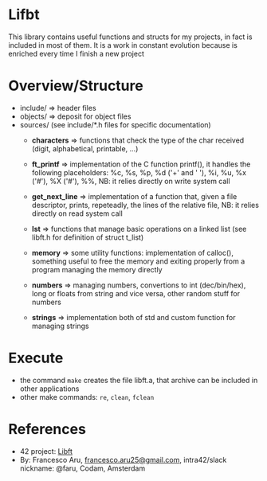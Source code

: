 # Lifbt
This library contains useful functions and structs for my projects, in fact is included in most of them. It is a work in constant evolution because is enriched every time I finish a new project


# Overview/Structure
- include/           => header files
- objects/           => deposit for object files
- sources/		(see include/*.h files for specific documentation)
	- **characters**     => functions that check the type of the char received (digit, alphabetical, printable, ...)

	- **ft_printf**     => implementation of the C function printf(), it handles the following placeholders: %c, %s, %p, %d ('+' and ' '), %i, %u, %x ('#'), %X ('#'), %%, NB: it relies directly on write system call

	- **get_next_line**  => implementation of a function that, given a file descriptor, prints, repeteadly, the lines of the relative file, NB: it relies directly on read system call

	- **lst**            => functions that manage basic operations on a linked list (see libft.h for definition of struct t_list)

	- **memory**         => some utility functions: implementation of calloc(), something useful to free the memory and exiting properly from a program managing the memory directly

	- **numbers**        => managing numbers, convertions to int (dec/bin/hex), long or floats from string and vice versa, other random stuff for numbers

	- **strings**        => implementation both of std and custom function for managing strings


# Execute
- the command `make` creates the file libft.a, that archive can be included in other applications
- other make commands: `re`, `clean`, `fclean`


# References
- 42 project: [Libft](https://cdn.intra.42.fr/pdf/pdf/73987/en.subject.pdf)
- By: Francesco Aru, francesco.aru25@gmail.com, intra42/slack nickname: @faru, Codam, Amsterdam